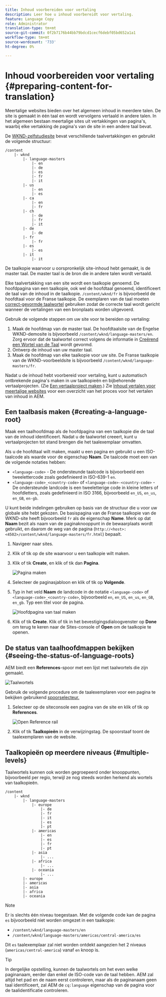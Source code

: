 ```yaml
---
title: Inhoud voorbereiden voor vertaling
description: Leer hoe u inhoud voorbereidt voor vertaling.
feature: Language Copy
role: Administrator
translation-type: tm+mt
source-git-commit: 0f2b7176b44bb79bdcd1cecf6debf05bd652a1a1
workflow-type: tm+mt
source-wordcount: '733'
ht-degree: 0%

---
```



# Inhoud voorbereiden voor vertaling {#preparing-content-for-translation}

Meertalige websites bieden over het algemeen inhoud in meerdere talen. De site is gemaakt in één taal en wordt vervolgens vertaald in andere talen. In het algemeen bestaan meertalige sites uit vertakkingen van pagina&#39;s, waarbij elke vertakking de pagina&#39;s van de site in een andere taal bevat.

De [WKND-zelfstudiesite](/help/implementing/developing/introduction/develop-wknd-tutorial.md) bevat verschillende taalvertakkingen en gebruikt de volgende structuur:

```text
/content
    |- wknd
        |- language-masters
            |- en
            |- de
            |- es
            |- fr
            |- it
        |- us
            |- en
            |- es
        |- ca
            |- en
            |- fr
        |- ch
            |- de
            |- fr
            |- it
        |- de
            |- de
        |- fr
            |- fr
        |- es
            |- es
        |- it
            |- it
```

De taalkopie waarvoor u oorspronkelijk site-inhoud hebt gemaakt, is de master taal. De master taal is de bron die in andere talen wordt vertaald.

Elke taalvertakking van een site wordt een taalkopie genoemd. De hoofdpagina van een taalkopie, ook wel de hoofdtaal genoemd, identificeert de taal van de inhoud in de taalkopie. `/content/wknd/fr` is bijvoorbeeld de hoofdtaal voor de Franse taalkopie. De exemplaren van de taal moeten [correct-gevormde taalwortel](preparation.md#creating-a-language-root) gebruiken zodat de correcte taal wordt gericht wanneer de vertalingen van een bronplaats worden uitgevoerd.

Gebruik de volgende stappen om uw site voor te bereiden op vertaling:

1. Maak de hoofdmap van de master taal. De hoofdtaalsite van de Engelse WKND-demosite is bijvoorbeeld `/content/wknd/language-masters/en`. Zorg ervoor dat de taalwortel correct volgens de informatie in [Creërend een Wortel van de Taal](preparation.md#creating-a-language-root) wordt gevormd.
1. Ontwerp de inhoud van uw master taal.
1. Maak de hoofdmap van elke taalkopie voor uw site. De Franse taalkopie van de WKND-voorbeeldsite is bijvoorbeeld `/content/wknd/language-masters/fr`.

Nadat u de inhoud hebt voorbereid voor vertaling, kunt u automatisch ontbrekende pagina&#39;s maken in uw taalkopieën en bijbehorende vertaalprojecten. (Zie [Een vertaalproject maken](managing-projects.md).) Zie [Inhoud vertalen voor meertalige websites](overview.md) voor een overzicht van het proces voor het vertalen van inhoud in AEM.

## Een taalbasis maken {#creating-a-language-root}

Maak een taalhoofdmap als de hoofdpagina van een taalkopie die de taal van de inhoud identificeert. Nadat u de taalwortel creeert, kunt u vertaalprojecten tot stand brengen die het taalexemplaar omvatten.

Als u de hoofdtaal wilt maken, maakt u een pagina en gebruikt u een ISO-taalcode als waarde voor de eigenschap **Naam**. De taalcode moet een van de volgende notaties hebben:

* `<language-code>` - De ondersteunde taalcode is bijvoorbeeld een tweelettercode zoals gedefinieerd in ISO-639-1  `en`.
* `<language-code>_<country-code>` of  `<language-code>-<country-code>` - De ondersteunde landcode is een tweeletterige code in kleine letters of hoofdletters, zoals gedefinieerd in ISO 3166, bijvoorbeeld  `en_US`,  `en_us`,  `en_GB`,  `en-gb`.

U kunt beide indelingen gebruiken op basis van de structuur die u voor uw globale site hebt gekozen.  De basispagina van de Franse taalkopie van de WKND-site heeft bijvoorbeeld `fr` als de eigenschap **Name**. Merk op dat **Naam** bezit als naam van de paginaknooppunt in de bewaarplaats wordt gebruikt, en daarom de weg van de pagina (`http://<host>:<4502>/content/wknd/language-masters/fr.html`) bepaalt.

1. Navigeer naar sites.
1. Klik of tik op de site waarvoor u een taalkopie wilt maken.
1. Klik of tik **Create**, en klik of tik dan **Pagina**.

   ![Pagina maken](../assets/create-page.png)

1. Selecteer de paginasjabloon en klik of tik op **Volgende**.
1. Typ in het veld **Naam** de landcode in de notatie `<language-code>` of `<language-code>_<country-code>`, bijvoorbeeld `en`, `en_US`, `en_us`, `en_GB`, `en_gb`. Typ een titel voor de pagina.

   ![Hoofdpagina van taal maken](../assets/create-language-root.png)

1. Klik of tik **Create**. Klik of tik in het bevestigingsdialoogvenster op **Done** om terug te keren naar de Sites-console of **Open** om de taalkopie te openen.

## De status van taalhoofdmappen bekijken {#seeing-the-status-of-language-roots}

AEM biedt een **References**-spoor met een lijst met taalwortels die zijn gemaakt.

![Taalwortels](../assets/language-roots.png)

Gebruik de volgende procedure om de taalexemplaren voor een pagina te bekijken gebruikend [spoorselecteur.](/help/sites-cloud/authoring/getting-started/basic-handling.md#rail-selector)

1. Selecteer op de siteconsole een pagina van de site en klik of tik op **References**.

   ![Open Reference rail](../assets/opening-references-rail.png)

1. Klik of tik **Taalkopieën** in de verwijzingstag. De spoorstaaf toont de taalexemplaren van de website.

## Taalkopieën op meerdere niveaus {#multiple-levels}

Taalwortels kunnen ook worden gegroepeerd onder knooppunten, bijvoorbeeld per regio, terwijl ze nog steeds worden herkend als wortels van taalkopieën.

```text
/content
    |- wknd
        |- language-masters
            |- europe
                |- de
                |- fr
                |- it
                |- es
                ]- pt
            |- americas
                |- en
                |- es
                |- fr
                |- pt
            |- asia
                |- ...
            |- africa
                |- ...
            |- oceania
                |- ...
        |- europe
        |- americas
        |- asia
        |- africa
        |- oceania            
```

>[!NOTE]
>
>Er is slechts één niveau toegestaan. Met de volgende code kan de pagina `es` bijvoorbeeld niet worden omgezet in een taalkopie:
>
>* `/content/wknd/language-masters/en`
>* `/content/wknd/language-masters/americas/central-america/es`

>
> 
Dit `es` taalexemplaar zal niet worden ontdekt aangezien het 2 niveaus (`americas/central-america`) vanaf `en` knoop is.

>[!TIP]
>
>In dergelijke opstelling, kunnen de taalwortels om het even welke paginanaam, eerder dan enkel de ISO-code van de taal hebben. AEM zal altijd het pad en de naam eerst controleren, maar als de paginanaam geen taal identificeert, zal AEM de `cq:language` eigenschap van de pagina voor de taalidentificatie controleren.
